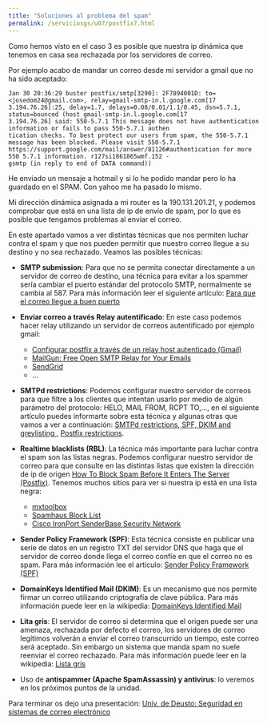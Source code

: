 ```yaml
---
title: "Soluciones al problema del spam"
permalink: /serviciosgs/u07/postfix7.html
---
```


Como hemos visto en el caso 3 es posible que nuestra ip dinámica que tenemos en casa sea rechazada por los servidores de correo. 

Por ejemplo acabo de mandar un correo desde mi servidor a gmail que no ha sido aceptado:

	Jan 30 20:36:29 buster postfix/smtp[3290]: 2F7894001D: to=<josedom24@gmail.com>, relay=gmail-smtp-in.l.google.com[17
	3.194.76.26]:25, delay=1.7, delays=0.08/0.01/1.1/0.45, dsn=5.7.1, status=bounced (host gmail-smtp-in.l.google.com[17
	3.194.76.26] said: 550-5.7.1 This message does not have authentication information or fails to pass 550-5.7.1 authen
	tication checks. To best protect our users from spam, the 550-5.7.1 message has been blocked. Please visit 550-5.7.1 
	https://support.google.com/mail/answer/81126#authentication for more 550 5.7.1 information. r127si1861865wmf.152 - 
	gsmtp (in reply to end of DATA command))

He enviado un mensaje a hotmail y si lo he podido mandar pero lo ha guardado en el SPAM. Con yahoo me ha pasado lo mismo.

Mi dirección dinámica asignada a mi router es la 190.131.201.21, y podemos comprobar que está en una lista de ip de envío de spam, por lo que es posible que tengamos problemas al enviar el correo.


En este apartado vamos a ver distintas técnicas que nos permiten luchar contra el spam y que nos pueden permitir que nuestro correo llegue a su destino y no sea rechazado. Veamos las posibles técnicas:

* **SMTP submission**: Para que no se permita conectar directamente a un servidor de correo de destino, una técnica para evitar a los spammer sería cambiar el puerto estándar del protocolo SMTP, normalmente se cambia al 587. Para más información leer el siguiente artículo: [Para que el correo llegue a buen puerto](http://blog.arsys.es/para-que-el-correo-llegue-a-buen-puerto/)

* **Enviar correo a través Relay autentificado**: En este caso podemos hacer relay utilizando un servidor de correos autentificado por ejemplo gmail: 

	* [Configurar postfix a través de un relay host autenticado (Gmail)](http://albertomolina.wordpress.com/2009/01/04/configurar-postfix-a-traves-de-un-relay-host-autenticado-gmail/)
	* [MailGun: Free Open SMTP Relay for Your Emails](https://www.mailgun.com/smtp/free-smtp-service/free-open-smtp-relay)
	* [SendGrid](https://sendgrid.com/blog/smtp-relay-service-basics/)
	* ...


* **SMTPd restrictions**: Podemos configurar nuestro servidor de correos para que filtre a los clientes que intentan usarlo por medio de algún parámetro del protocolo: HELO, MAIL FROM, RCPT TO,..., en el siguiente artículo puedes informarte sobre esta técnica y algunas otras que vamos a ver a continuación: [SMTPd restrictions, SPF, DKIM and greylisting ](https://workaround.org/ispmail/wheezy/smtpd-restrictions-spf-dkim-and-greylisting), [Postfix restrictions](https://wiki.centos.org/HowTos/postfix_restrictions).

* **Realtime blacklists (RBL)**: La técnica más importante para luchar contra el spam son las listas negras. Podemos configurar nuestro servidor de correo para que consulte en las distintas listas que existen la dirección de ip de origen [How To Block Spam Before It Enters The Server (Postfix)](https://www.howtoforge.com/block_spam_at_mta_level_postfix). Tenemos muchos sitios para ver si nuestra ip está en una lista negra:
	* [mxtoolbox ](http://mxtoolbox.com/blacklists.aspx)
	* [Spamhaus Block List ](http://www.spamhaus.org/sbl/index.lasso)
	* [Cisco IronPort SenderBase Security Network ](http://www.senderbase.org/)

* **Sender Policy Framework (SPF)**: Esta técnica consiste en publicar una serie de datos en un registro TXT del servidor DNS que haga que el servidor de correo donde llega el correo confíe en que el correo no es spam. Para más información lee el artículo: [Sender Policy Framework (SPF)](https://github.com/josedom24/serviciosgs_doc/raw/master/correo/doc/SPF.pdf)

* **DomainKeys Identified Mail (DKIM)**: Es un mecanismo que nos permite firmar un correo utilizando criptografía de clave pública. Para más información puede leer en la wikipedia: [DomainKeys Identified Mail](https://es.wikipedia.org/wiki/DomainKeys_Identified_Mail) 

* **Lita gris**: El servidor de correo si determina que el origen puede ser una amenaza, rechazada por defecto el correo, los servidores de correo legítimos volverán a enviar el correo transcurrido un tiempo, este correo será aceptado. Sin embargo un sistema que manda spam no suele reenviar el correo rechazado. Para más información puede leer en la wikipedia: [Lista gris](https://es.wikipedia.org/wiki/Lista_gris) 

* Uso de **antispammer (Apache SpamAssassin) y antivirus**: lo veremos en los próximos puntos de la unidad.

Para terminar os dejo una presentación: [Univ. de Deusto: Seguridad en sistemas de correo electrónico](http://www.slideshare.net/alvmarin/seguridad-en-sistemas-de-correo-electrnico-3131736)